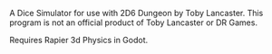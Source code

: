 A Dice Simulator for use with 2D6 Dungeon by Toby Lancaster. This program is not an official product of  Toby Lancaster or DR Games.

Requires Rapier 3d Physics in Godot.
